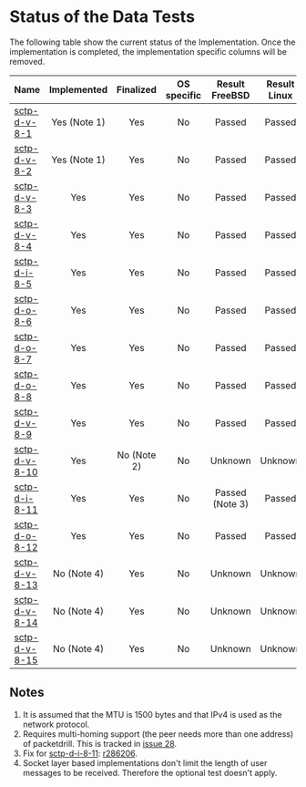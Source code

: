 # Status of the Data Tests

The following table show the current status of the Implementation. Once the implementation is completed, the implementation specific columns will be removed.

| Name                                                                                                        | Implemented | Finalized  | OS specific | Result FreeBSD | Result Linux |
|:------------------------------------------------------------------------------------------------------------|:-----------:|:----------:|:-----------:|:--------------:|:------------:|
|[sctp-d-v-8-1](sctp-d-v-8-1.pkt   "Sending of a user message not requireing fragmentation")                  | Yes (Note 1)| Yes        | No          | Passed         | Passed       |
|[sctp-d-v-8-2](sctp-d-v-8-2.pkt   "Sending of a user message requireing fragmentation")                      | Yes (Note 1)| Yes        | No          | Passed         | Passed       |
|[sctp-d-v-8-3](sctp-d-v-8-3.pkt   "Handling of fragmented user message (first, middle, end)")                | Yes         | Yes        | No          | Passed         | Passed       |
|[sctp-d-v-8-4](sctp-d-v-8-4.pkt   "Handling of SACK acknowledging an outstanding TSN")                       | Yes         | Yes        | No          | Passed         | Passed       |
|[sctp-d-i-8-5](sctp-d-i-8-5.pkt   "Handling of T3 Timeouts")                                                 | Yes         | Yes        | No          | Passed         | Passed       |
|[sctp-d-o-8-6](sctp-d-o-8-6.pkt   "Handling of duplicate DATA chunks")                                       | Yes         | Yes        | No          | Passed         | Passed       |
|[sctp-d-o-8-7](sctp-d-o-8-7.pkt   "Performing zero window probing with un-fragmented user data")             | Yes         | Yes        | No          | Passed         | Passed       |
|[sctp-d-o-8-8](sctp-d-o-8-8.pkt   "Performing zero window probing with fragmented user data")                | Yes         | Yes        | No          | Passed         | Passed       |
|[sctp-d-v-8-9](sctp-d-v-8-9.pkt   "Send retransmissions before transmissions")                               | Yes         | Yes        | No          | Passed         | Passed       |
|[sctp-d-v-8-10](sctp-d-v-8-10.pkt "Handling of packets containing a SACK chunk from alternate peer address") | Yes         | No (Note 2)| No          | Unknown        | Unknown      |
|[sctp-d-i-8-11](sctp-d-i-8-11.pkt "Handling of empty DATA chunks")                                           | Yes         | Yes        | No          | Passed (Note 3)| Passed       |
|[sctp-d-o-8-12](sctp-d-o-8-12.pkt "Handling of outdated SACK chunks")                                        | Yes         | Yes        | No          | Passed         | Passed       |
|[sctp-d-v-8-13](sctp-d-v-8-13.pkt "Handling of user messages of maximum size")                               | No (Note 4) | Yes        | No          | Unknown        | Unknown      |
|[sctp-d-v-8-14](sctp-d-v-8-14.pkt "Sending of user messages of maximum size")                                | No (Note 4) | Yes        | No          | Unknown        | Unknown      |
|[sctp-d-v-8-15](sctp-d-v-8-15.pkt "Handling of user messages larger than the maximum size")                  | No (Note 4) | Yes        | No          | Unknown        | Unknown      |

## Notes
1. It is assumed that the MTU is 1500 bytes and that IPv4 is used as the network protocol.
2. Requires multi-homing support (the peer needs more than one address) of packetdrill. This is tracked in [issue 28](https://github.com/nplab/packetdrill/issues/28).
3. Fix for [sctp-d-i-8-11](sctp-d-i-8-11.pkt): [r286206](https://svnweb.freebsd.org/changeset/base/286206).
4. Socket layer based implementations don't limit the length of user messages to be received. Therefore the optional test doesn't apply.
